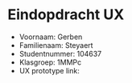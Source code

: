 # Eindopdracht UX

- Voornaam: Gerben
- Familienaam: Steyaert
- Studentnummer: 104637
- Klasgroep: 1MMPc
- UX prototype link: 
